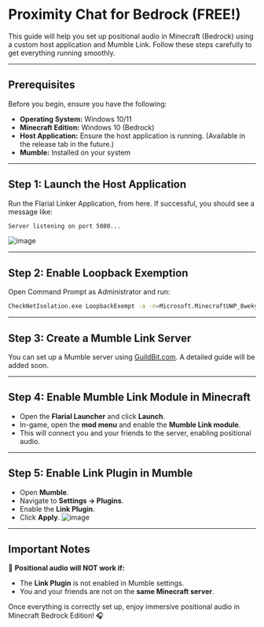 # Proximity Chat for Bedrock (FREE!)

This guide will help you set up positional audio in Minecraft (Bedrock) using a custom host application and Mumble Link. Follow these steps carefully to get everything running smoothly.

---

## Prerequisites

Before you begin, ensure you have the following:

- **Operating System:** Windows 10/11  
- **Minecraft Edition:** Windows 10 (Bedrock)  
- **Host Application:** Ensure the host application is running. (Available in the release tab in the future.)  
- **Mumble:** Installed on your system  

---

## Step 1: Launch the Host Application

Run the Flarial Linker Application, from here. If successful, you should see a message like:  
```sh
Server listening on port 5080...
```
![image](https://github.com/user-attachments/assets/3467276b-246d-48a2-8686-1ac22fcbbbda)


---

## Step 2: Enable Loopback Exemption

Open Command Prompt as Administrator and run:
```sh
CheckNetIsolation.exe LoopbackExempt -a -n=Microsoft.MinecraftUWP_8wekyb3d8bbwe
```

---

## Step 3: Create a Mumble Link Server

You can set up a Mumble server using [GuildBit.com](https://guildbit.com). A detailed guide will be added soon.

---

## Step 4: Enable Mumble Link Module in Minecraft

- Open the **Flarial Launcher** and click **Launch**.
- In-game, open the **mod menu** and enable the **Mumble Link module**.
- This will connect you and your friends to the server, enabling positional audio.

---

## Step 5: Enable Link Plugin in Mumble

- Open **Mumble**.
- Navigate to **Settings → Plugins**.
- Enable the **Link Plugin**.
- Click **Apply**.
![image](https://github.com/user-attachments/assets/19b95d09-8f5e-476c-b8d3-8c1c3d94b052)


---

## Important Notes

🚨 **Positional audio will NOT work if:**
- The **Link Plugin** is not enabled in Mumble settings.
- You and your friends are not on the **same Minecraft server**.

Once everything is correctly set up, enjoy immersive positional audio in Minecraft Bedrock Edition! 🎧

